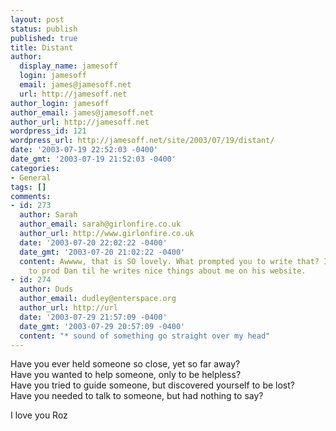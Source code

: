 ```yaml
---
layout: post
status: publish
published: true
title: Distant
author:
  display_name: jamesoff
  login: jamesoff
  email: james@jamesoff.net
  url: http://jamesoff.net
author_login: jamesoff
author_email: james@jamesoff.net
author_url: http://jamesoff.net
wordpress_id: 121
wordpress_url: http://jamesoff.net/site/2003/07/19/distant/
date: '2003-07-19 22:52:03 -0400'
date_gmt: '2003-07-19 21:52:03 -0400'
categories:
- General
tags: []
comments:
- id: 273
  author: Sarah
  author_email: sarah@girlonfire.co.uk
  author_url: http://www.girlonfire.co.uk
  date: '2003-07-20 22:02:22 -0400'
  date_gmt: '2003-07-20 21:02:22 -0400'
  content: Awwww, that is SO lovely. What prompted you to write that? I will have
    to prod Dan til he writes nice things about me on his website.
- id: 274
  author: Duds
  author_email: dudley@enterspace.org
  author_url: http://url
  date: '2003-07-29 21:57:09 -0400'
  date_gmt: '2003-07-29 20:57:09 -0400'
  content: "* sound of something go straight over my head"
---
```

<p>Have you ever held someone so close, yet so far away?<br />
Have you wanted to help someone, only to be helpless?<br />
Have you tried to guide someone, but discovered yourself to be lost?<br />
Have you needed to talk to someone, but had nothing to say?</p>
<p>I love you Roz</p>
